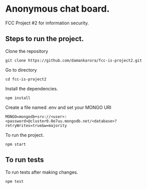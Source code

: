# Anonymous chat board.

FCC Project #2 for information security.

## Steps to run the project.

Clone the repository

`git clone https://github.com/damankarora/fcc-is-project2.git`

Go to directory

`cd fcc-is-project2`

Install the dependencies.

`npm install`

Create a file named .env and set your MONGO URI

`MONGO=mongodb+srv://<user>:<password>@cluster0.0e7uu.mongodb.net/<database>?retryWrites=true&w=majority`

To run the project.

`npm start`

## To run tests

To run tests after making changes.

`npm test`
